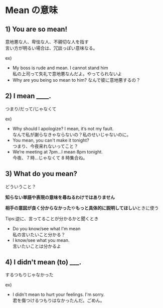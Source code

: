 # Mean の意味

## 1) You are so mean!

意地悪な人、卑怯な人、不親切な人を指す  
言い方が明るい場合は、冗談っぽい意味なる。

ex)

- My boss is rude and mean. I cannot stand him  
  私の上司って失礼で意地悪なんだよ。やってられないよ
- Why are you being so mean to him?
  なんで彼に意地悪するの？

## 2) I mean \_\_\_\_.

つまり/だって/じゃなくて

ex)

- Why should I apologize? I mean, it’s not my fault.  
  なんで私が謝らなきゃならないの？私のせいじゃないのに。
- You mean, you can't make it tonight?  
  つまり、今夜来れないってこと？
- We’re meeting at 7pm…I mean 8pm tonight.  
  今夜、７時…じゃなくて 8 時集合ね。

## 3) What do you mean?

どういうこと？

**知らない単語や表現の意味を尋ねるわけではありません**

**相手の意図が良く分からなかった**や**もっと具体的に説明してほしい**ときに使う

Tips:逆に、言ってることが分かるかと聞くとき

- Do you know/see what I'm mean  
  私の言いたいこと分かる？
- I know/see what you mean.  
  言いたいことは分かるよ

## 4) I didn't mean (to) \_\_\_.

するつもりじゃなかった

ex)

- I didn't mean to hurt your feelings. I'm sorry.  
  君を傷つけるつもりはなかったんだ。ごめん。
